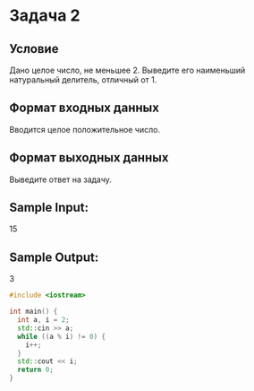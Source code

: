 # Задача 2

## Условие

Дано целое число, не меньшее 2. Выведите его наименьший натуральный делитель, отличный от 1.

## Формат входных данных

Вводится целое положительное число.

## Формат выходных данных

Выведите ответ на задачу.

## Sample Input:

15

## Sample Output:

3

``` cpp
#include <iostream>

int main() {
  int a, i = 2;
  std::cin >> a;
  while ((a % i) != 0) {
    i++;
  }
  std::cout << i;
  return 0;
}
```